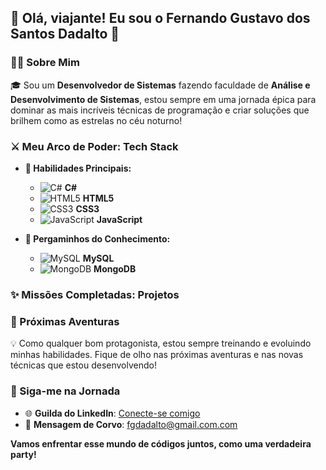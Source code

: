 ## 🌸 Olá, viajante! Eu sou o **Fernando Gustavo dos Santos Dadalto** 🌟

### 🧑‍💻 Sobre Mim

🎓 Sou um **Desenvolvedor de Sistemas** fazendo faculdade de **Análise e Desenvolvimento de Sistemas**, estou sempre em uma jornada épica para dominar as mais incríveis técnicas de programação e criar soluções que brilhem como as estrelas no céu noturno!

### ⚔️ Meu Arco de Poder: Tech Stack

- **🎴 Habilidades Principais:**
  - ![C#](https://img.icons8.com/color/20/000000/c-sharp-logo.png) **C#**
  - ![HTML5](https://img.icons8.com/color/20/000000/html-5--v1.png) **HTML5**
  - ![CSS3](https://img.icons8.com/color/20/000000/css3.png) **CSS3**
  - ![JavaScript](https://img.icons8.com/color/20/000000/javascript.png) **JavaScript**

- **📜 Pergaminhos do Conhecimento:**
  - ![MySQL](https://img.icons8.com/fluency/20/000000/mysql-logo.png) **MySQL**
  - ![MongoDB](https://img.icons8.com/color/20/000000/mongodb.png) **MongoDB**

### ✨ Missões Completadas: Projetos

### 🌠 Próximas Aventuras

💡 Como qualquer bom protagonista, estou sempre treinando e evoluindo minhas habilidades. Fique de olho nas próximas aventuras e nas novas técnicas que estou desenvolvendo!

### 💌 Siga-me na Jornada

- 🌐 **Guilda do LinkedIn**: [Conecte-se comigo](https://www.linkedin.com)
- 📜 **Mensagem de Corvo**: [fgdadalto@gmail.com.com](mailto:fgdadalto@gmail.com.com)

**Vamos enfrentar esse mundo de códigos juntos, como uma verdadeira party!**
